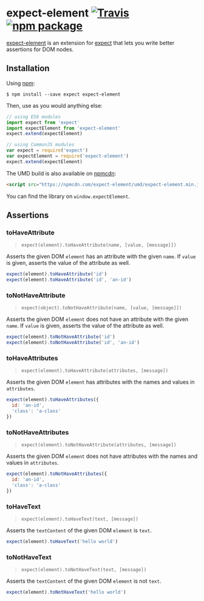 # expect-element [![Travis][build-badge]][build] [![npm package][npm-badge]][npm]

[build-badge]: https://img.shields.io/travis/mjackson/expect-element/master.svg?style=flat-square
[build]: https://travis-ci.org/mjackson/expect-element

[npm-badge]: https://img.shields.io/npm/v/expect-element.svg?style=flat-square
[npm]: https://www.npmjs.org/package/expect-element

[expect-element](https://github.com/mjackson/expect-element) is an extension for [expect](https://github.com/mjackson/expect) that lets you write better assertions for DOM nodes.

## Installation

Using [npm](https://www.npmjs.org/):

    $ npm install --save expect expect-element

Then, use as you would anything else:

```js
// using ES6 modules
import expect from 'expect'
import expectElement from 'expect-element'
expect.extend(expectElement)

// using CommonJS modules
var expect = require('expect')
var expectElement = require('expect-element')
expect.extend(expectElement)
```

The UMD build is also available on [npmcdn](https://npmcdn.com):

```html
<script src="https://npmcdn.com/expect-element/umd/expect-element.min.js"></script>
```

You can find the library on `window.expectElement`.

## Assertions

### toHaveAttribute

> `expect(element).toHaveAttribute(name, [value, [message]])`

Asserts the given DOM `element` has an attribute with the given `name`. If `value` is given, asserts the value of the attribute as well.

```js
expect(element).toHaveAttribute('id')
expect(element).toHaveAttribute('id', 'an-id')
```

### toNotHaveAttribute

> `expect(object).toNotHaveAttribute(name, [value, [message]])`

Asserts the given DOM `element` does not have an attribute with the given `name`. If `value` is given, asserts the value of the attribute as well.

```js
expect(element).toNotHaveAttribute('id')
expect(element).toNotHaveAttribute('id', 'an-id')
```

### toHaveAttributes

> `expect(element).toHaveAttribute(attributes, [message])`

Asserts the given DOM `element` has attributes with the names and values in `attributes`.

```js
expect(element).toHaveAttributes({
  id: 'an-id',
  'class': 'a-class'
})
```

### toNotHaveAttributes

> `expect(element).toNotHaveAttribute(attributes, [message])`

Asserts the given DOM `element` does not have attributes with the names and values in `attributes`.

```js
expect(element).toNotHaveAttributes({
  id: 'an-id',
  'class': 'a-class'
})
```

### toHaveText

> `expect(element).toHaveText(text, [message])`

Asserts the `textContent` of the given DOM `element` is `text`.

```js
expect(element).toHaveText('hello world')
```

### toNotHaveText

> `expect(element).toNotHaveText(text, [message])`

Asserts the `textContent` of the given DOM `element` is not `text`.

```js
expect(element).toNotHaveText('hello world')
```
